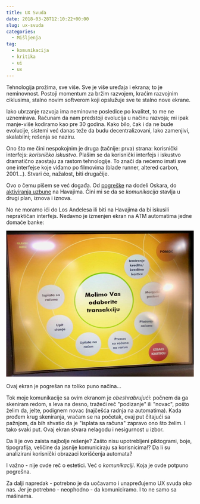 ```yaml
---
title: UX Svuda
date: 2018-03-28T12:10:22+00:00
slug: ux-svuda
categories:
  - Mišljenja
tag:
  - komunikacija
  - kritika
  - ui
  - ux
---
```


Tehnologija prožima, sve više. Sve je više uređaja i ekrana; to je neminovnost. Postoji momentum za bržim razvojem, kraćim razvojnim ciklusima, stalno novim softverom koji opslužuje sve te stalno nove ekrane.

<!--more-->

Iako ubrzanje razvoja ima neminovne posledice po kvalitet, to me ne uznemirava. Računam da nam predstoji evolucija u načinu razvoja; mi ipak manje-više kodiramo kao pre 30 godina. Kako bilo, čak i da ne bude evolucije, sistemi već danas teže da budu decentralizovani, lako zamenjivi, skalabilni; rešenja se naziru.

Ono što me čini nespokojnim je druga (tačnije: prva) strana: korisnički interfejs: _korisničko iskustvo_. Plašim se da korisnički interfejs i iskustvo dramatično zaostaju za rastom tehnologije. To znači da nećemo imati sve one interfejse koje viđamo po filmovima (blade runner, altered carbon, 2001...). Stvari će, nažalost, biti drugačije.

Ovo o čemu pišem se već događa. Od [pogreške](https://medium.freecodecamp.org/why-typography-matters-especially-at-the-oscars-f7b00e202f22) na dodeli Oskara, do [aktiviranja uzbune](https://gizmodo.com/did-design-really-cause-hawaiis-ballistic-missile-threa-1822417863) na Havajima. Čini mi se da se _komunikacija_ stavlja u drugi plan, iznova i iznova.

No ne moramo ići do Los Anđelesa ili biti na Havajima da bi iskusili nepraktičan interfejs. Nedavno je izmenjen ekran na ATM automatima jedne domaće banke:

![](rf.jpg)

Ovaj ekran je pogrešan na toliko puno načina...

Tok moje komunikacije sa ovim ekranom je _obeshrabrujući_: počnem da ga skeniram redom, s leva na desno, tražeći reč "podizanje" ili "novac", pošto želim da, jelte, podignem novac (najčešća radnja na automatima). Kada prođem krug skeniranja, vraćam se na početak, ovaj put čitajući sa pažnjom, da bih shvatio da je "isplata sa računa" zapravo ono što želim. I tako svaki put. Ovaj ekran stvara nelagodu i nesigurnost u izbor.

Da li je ovo zaista najbolje rešenje? Zašto nisu upotrebljeni piktogrami, boje, tipografija, veličine da jasnije komuniciraju sa korisnicima!? Da li su analizirani korisnički obrazaci korišćenja automata?

I važno - nije ovde reč o estetici. Već o _komunikaciji_. Koja je ovde potpuno pogrešna.

Za dalji napredak - potrebno je da uočavamo i unapređujemo UX svuda oko nas. Jer je potrebno - neophodno - da komuniciramo. I to ne samo sa mašinama.
